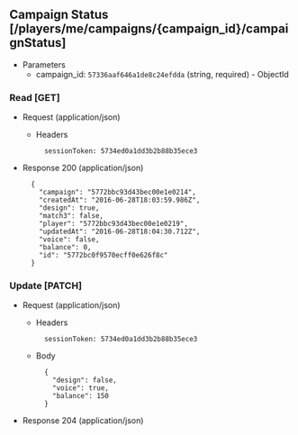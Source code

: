 ## Campaign Status [/players/me/campaigns/{campaign_id}/campaignStatus]

+ Parameters
    + campaign_id: `57336aaf646a1de8c24efdda` (string, required) - ObjectId

### Read [GET]

+ Request (application/json)

    + Headers

            sessionToken: 5734ed0a1dd3b2b88b35ece3

+ Response 200 (application/json)

        {
          "campaign": "5772bbc93d43bec00e1e0214",
          "createdAt": "2016-06-28T18:03:59.986Z",
          "design": true,
          "match3": false,
          "player": "5772bbc93d43bec00e1e0219",
          "updatedAt": "2016-06-28T18:04:30.712Z",
          "voice": false,
          "balance": 0,
          "id": "5772bc0f9570ecff0e626f8c"
        }

### Update [PATCH]

+ Request (application/json)

    + Headers

            sessionToken: 5734ed0a1dd3b2b88b35ece3

    + Body

            {
              "design": false,
              "voice": true,
              "balance": 150
            }

+ Response 204 (application/json)
